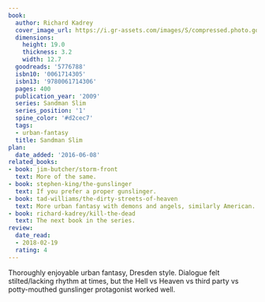 ```yaml
---
book:
  author: Richard Kadrey
  cover_image_url: https://i.gr-assets.com/images/S/compressed.photo.goodreads.com/books/1311727590l/5776788.jpg
  dimensions:
    height: 19.0
    thickness: 3.2
    width: 12.7
  goodreads: '5776788'
  isbn10: '0061714305'
  isbn13: '9780061714306'
  pages: 400
  publication_year: '2009'
  series: Sandman Slim
  series_position: '1'
  spine_color: '#d2cec7'
  tags:
  - urban-fantasy
  title: Sandman Slim
plan:
  date_added: '2016-06-08'
related_books:
- book: jim-butcher/storm-front
  text: More of the same.
- book: stephen-king/the-gunslinger
  text: If you prefer a proper gunslinger.
- book: tad-williams/the-dirty-streets-of-heaven
  text: More urban fantasy with demons and angels, similarly American.
- book: richard-kadrey/kill-the-dead
  text: The next book in the series.
review:
  date_read:
  - 2018-02-19
  rating: 4
---
```


Thoroughly enjoyable urban fantasy, Dresden style. Dialogue felt stilted/lacking rhythm at times, but the Hell vs
Heaven vs third party vs potty-mouthed gunslinger protagonist worked well.
